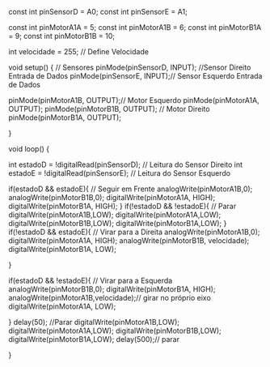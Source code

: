 const int pinSensorD = A0;
const int pinSensorE = A1;

 const int pinMotorA1A = 5;
 const int pinMotorA1B = 6;
 const int pinMotorB1A = 9;
 const int pinMotorB1B = 10;

int velocidade = 255; // Define Velocidade

void setup() {
// Sensores
 pinMode(pinSensorD, INPUT); //Sensor Direito Entrada de Dados 
 pinMode(pinSensorE, INPUT);// Sensor Esquerdo Entrada de Dados

 pinMode(pinMotorA1B, OUTPUT);// Motor Esquerdo
 pinMode(pinMotorA1A, OUTPUT);
 pinMode(pinMotorB1B, OUTPUT); // Motor Direito
 pinMode(pinMotorB1A, OUTPUT);

}

void loop() {

  int estadoD = !digitalRead(pinSensorD); //  Leitura do Sensor Direito
  int estadoE = !digitalRead(pinSensorE); // Leitura do Sensor Esquerdo
    
  if(estadoD && estadoE){ // Seguir em Frente 
    analogWrite(pinMotorA1B,0);
    analogWrite(pinMotorB1B,0);
    digitalWrite(pinMotorA1A, HIGH);
    digitalWrite(pinMotorB1A, HIGH);
  } 
  if(!estadoD && !estadoE){ // Parar
    digitalWrite(pinMotorA1B,LOW);
    digitalWrite(pinMotorA1A,LOW);
    digitalWrite(pinMotorB1B,LOW);
    digitalWrite(pinMotorB1A,LOW);
  }
  if(!estadoD && estadoE){ // Virar para a Direita
    analogWrite(pinMotorA1B,0);
    digitalWrite(pinMotorA1A, HIGH);
    analogWrite(pinMotorB1B, velocidade);
    digitalWrite(pinMotorB1A, LOW);
    
  }

  if(estadoD && !estadoE){ // Virar para a Esquerda
    analogWrite(pinMotorB1B,0);
    digitalWrite(pinMotorB1A, HIGH);
    analogWrite(pinMotorA1B,velocidade);// girar no próprio eixo
    digitalWrite(pinMotorA1A, LOW);
    
  }
  delay(50);
  //Parar
     digitalWrite(pinMotorA1B,LOW);
   digitalWrite(pinMotorA1A,LOW);
   digitalWrite(pinMotorB1B,LOW);
   digitalWrite(pinMotorB1A,LOW);
   delay(500);// parar
     
}
